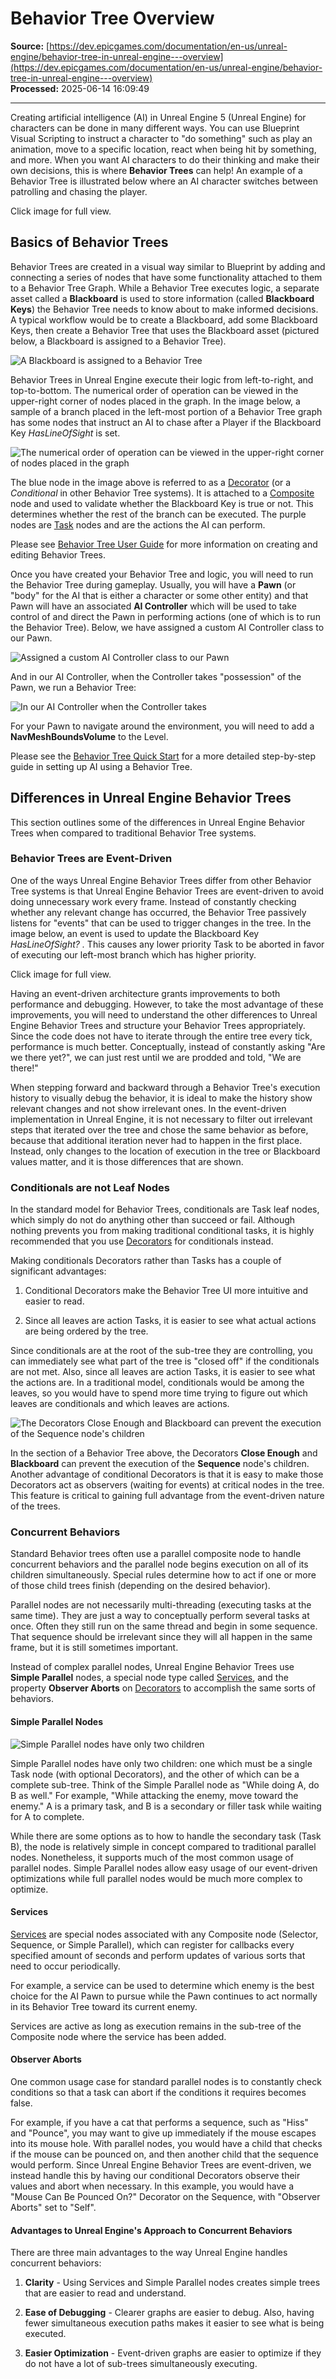# Behavior Tree Overview

**Source:** [https://dev.epicgames.com/documentation/en-us/unreal-engine/behavior-tree-in-unreal-engine---overview](https://dev.epicgames.com/documentation/en-us/unreal-engine/behavior-tree-in-unreal-engine---overview)  
**Processed:** 2025-06-14 16:09:49

---

Creating artificial intelligence (AI) in Unreal Engine 5 (Unreal Engine) for characters can be done in many different ways. You can use Blueprint Visual Scripting to instruct a character to "do something" such as play an animation, move to a specific location, react when being hit by something, and more. When you want AI characters to do their thinking and make their own decisions, this is where **Behavior Trees** can help! An example of a Behavior Tree is illustrated below where an AI character switches between patrolling and chasing the player.

Click image for full view.

## Basics of Behavior Trees

Behavior Trees are created in a visual way similar to Blueprint by adding and connecting a series of nodes that have some functionality attached to them to a Behavior Tree Graph. While a Behavior Tree executes logic, a separate asset called a **Blackboard** is used to store information (called **Blackboard Keys**) the Behavior Tree needs to know about to make informed decisions. A typical workflow would be to create a Blackboard, add some Blackboard Keys, then create a Behavior Tree that uses the Blackboard asset (pictured below, a Blackboard is assigned to a Behavior Tree).

![A Blackboard is assigned to a Behavior Tree](https://d1iv7db44yhgxn.cloudfront.net/documentation/images/2816f24c-2b8d-45f2-be92-e9ca9b7b4993/behavior-tree-overview-anatomy-blackboard.png)

Behavior Trees in Unreal Engine execute their logic from left-to-right, and top-to-bottom. The numerical order of operation can be viewed in the upper-right corner of nodes placed in the graph. In the image below, a sample of a branch placed in the left-most portion of a Behavior Tree graph has some nodes that instruct an AI to chase after a Player if the Blackboard Key *HasLineOfSight* is set.

![The numerical order of operation can be viewed in the upper-right corner of nodes placed in the graph](https://d1iv7db44yhgxn.cloudfront.net/documentation/images/60343779-1e7d-4a7b-a608-438ef8d6c451/behavior-tree-order-of-operation.png)

The blue node in the image above is referred to as a [Decorator](/documentation/en-us/unreal-engine/unreal-engine-behavior-tree-node-reference-decorators) (or a *Conditional* in other Behavior Tree systems). It is attached to a [Composite](/documentation/en-us/unreal-engine/unreal-engine-behavior-tree-node-reference-composites) node and used to validate whether the Blackboard Key is true or not. This determines whether the rest of the branch can be executed. The purple nodes are [Task](/documentation/en-us/unreal-engine/unreal-engine-behavior-tree-node-reference-tasks) nodes and are the actions the AI can perform.

Please see [Behavior Tree User Guide](/documentation/en-us/unreal-engine/behavior-tree-in-unreal-engine---user-guide) for more information on creating and editing Behavior Trees.

Once you have created your Behavior Tree and logic, you will need to run the Behavior Tree during gameplay. Usually, you will have a **Pawn** (or "body" for the AI that is either a character or some other entity) and that Pawn will have an associated **AI Controller** which will be used to take control of and direct the Pawn in performing actions (one of which is to run the Behavior Tree). Below, we have assigned a custom AI Controller class to our Pawn.

![Assigned a custom AI Controller class to our Pawn](https://d1iv7db44yhgxn.cloudfront.net/documentation/images/5fc325e4-f0bf-4d55-98d0-5c7df72546eb/behavior-tree-overview-anatomy-pawn-settings.png)

And in our AI Controller, when the Controller takes "possession" of the Pawn, we run a Behavior Tree:

![In our AI Controller when the Controller takes ](https://d1iv7db44yhgxn.cloudfront.net/documentation/images/765d763d-7bd2-47e3-b099-d7826ea1c71d/behavior-tree-overview-anatomy-run-behavior-tree.png)

For your Pawn to navigate around the environment, you will need to add a **NavMeshBoundsVolume** to the Level.

Please see the [Behavior Tree Quick Start](/documentation/en-us/unreal-engine/behavior-tree-in-unreal-engine---quick-start-guide) for a more detailed step-by-step guide in setting up AI using a Behavior Tree.

## Differences in Unreal Engine Behavior Trees

This section outlines some of the differences in Unreal Engine Behavior Trees when compared to traditional Behavior Tree systems.

### Behavior Trees are Event-Driven

One of the ways Unreal Engine Behavior Trees differ from other Behavior Tree systems is that Unreal Engine Behavior Trees are event-driven to avoid doing unnecessary work every frame. Instead of constantly checking whether any relevant change has occurred, the Behavior Tree passively listens for "events" that can be used to trigger changes in the tree. In the image below, an event is used to update the Blackboard Key *HasLineOfSight? .* This causes any lower priority Task to be aborted in favor of executing our left-most branch which has higher priority.

Click image for full view.

Having an event-driven architecture grants improvements to both performance and debugging. However, to take the most advantage of these improvements, you will need to understand the other differences to Unreal Engine Behavior Trees and structure your Behavior Trees appropriately. Since the code does not have to iterate through the entire tree every tick, performance is much better. Conceptually, instead of constantly asking "Are we there yet?", we can just rest until we are prodded and told, "We are there!"

When stepping forward and backward through a Behavior Tree's execution history to visually debug the behavior, it is ideal to make the history show relevant changes and not show irrelevant ones. In the event-driven implementation in Unreal Engine, it is not necessary to filter out irrelevant steps that iterated over the tree and chose the same behavior as before, because that additional iteration never had to happen in the first place. Instead, only changes to the location of execution in the tree or Blackboard values matter, and it is those differences that are shown.

### Conditionals are not Leaf Nodes

In the standard model for Behavior Trees, conditionals are Task leaf nodes, which simply do not do anything other than succeed or fail. Although nothing prevents you from making traditional conditional tasks, it is highly recommended that you use [Decorators](/documentation/en-us/unreal-engine/unreal-engine-behavior-tree-node-reference-decorators) for conditionals instead.

Making conditionals Decorators rather than Tasks has a couple of significant advantages:

1.  Conditional Decorators make the Behavior Tree UI more intuitive and easier to read.
    
2.  Since all leaves are action Tasks, it is easier to see what actual actions are being ordered by the tree.
    

Since conditionals are at the root of the sub-tree they are controlling, you can immediately see what part of the tree is "closed off" if the conditionals are not met. Also, since all leaves are action Tasks, it is easier to see what the actions are. In a traditional model, conditionals would be among the leaves, so you would have to spend more time trying to figure out which leaves are conditionals and which leaves are actions.

![The Decorators Close Enough and Blackboard can prevent the execution of the Sequence node's children](https://d1iv7db44yhgxn.cloudfront.net/documentation/images/7e563702-fd1b-4778-a4de-8484d55c0086/behavior-tree-overview-anatomy-decorator.png)

In the section of a Behavior Tree above, the Decorators **Close Enough** and **Blackboard** can prevent the execution of the **Sequence** node's children. Another advantage of conditional Decorators is that it is easy to make those Decorators act as observers (waiting for events) at critical nodes in the tree. This feature is critical to gaining full advantage from the event-driven nature of the trees.

### Concurrent Behaviors

Standard Behavior trees often use a parallel composite node to handle concurrent behaviors and the parallel node begins execution on all of its children simultaneously. Special rules determine how to act if one or more of those child trees finish (depending on the desired behavior).

Parallel nodes are not necessarily multi-threading (executing tasks at the same time). They are just a way to conceptually perform several tasks at once. Often they still run on the same thread and begin in some sequence. That sequence should be irrelevant since they will all happen in the same frame, but it is still sometimes important.

Instead of complex parallel nodes, Unreal Engine Behavior Trees use **Simple Parallel** nodes, a special node type called [Services](/documentation/en-us/unreal-engine/unreal-engine-behavior-tree-node-reference-services), and the property **Observer Aborts** on [Decorators](/documentation/en-us/unreal-engine/unreal-engine-behavior-tree-node-reference-decorators) to accomplish the same sorts of behaviors.

#### Simple Parallel Nodes

![Simple Parallel nodes have only two children](https://d1iv7db44yhgxn.cloudfront.net/documentation/images/5c218238-3087-46eb-92a0-f1287f7ae466/behavior-tree-overview-simple-parallel.png)

Simple Parallel nodes have only two children: one which must be a single Task node (with optional Decorators), and the other of which can be a complete sub-tree. Think of the Simple Parallel node as "While doing A, do B as well." For example, "While attacking the enemy, move toward the enemy." A is a primary task, and B is a secondary or filler task while waiting for A to complete.

While there are some options as to how to handle the secondary task (Task B), the node is relatively simple in concept compared to traditional parallel nodes. Nonetheless, it supports much of the most common usage of parallel nodes. Simple Parallel nodes allow easy usage of our event-driven optimizations while full parallel nodes would be much more complex to optimize.

#### Services

[Services](/documentation/en-us/unreal-engine/unreal-engine-behavior-tree-node-reference-services) are special nodes associated with any Composite node (Selector, Sequence, or Simple Parallel), which can register for callbacks every specified amount of seconds and perform updates of various sorts that need to occur periodically.

For example, a service can be used to determine which enemy is the best choice for the AI Pawn to pursue while the Pawn continues to act normally in its Behavior Tree toward its current enemy.

Services are active as long as execution remains in the sub-tree of the Composite node where the service has been added.

#### Observer Aborts

One common usage case for standard parallel nodes is to constantly check conditions so that a task can abort if the conditions it requires becomes false.

For example, if you have a cat that performs a sequence, such as "Hiss" and "Pounce", you may want to give up immediately if the mouse escapes into its mouse hole. With parallel nodes, you would have a child that checks if the mouse can be pounced on, and then another child that the sequence would perform. Since Unreal Engine Behavior Trees are event-driven, we instead handle this by having our conditional Decorators observe their values and abort when necessary. In this example, you would have a "Mouse Can Be Pounced On?" Decorator on the Sequence, with "Observer Aborts" set to "Self".

#### Advantages to Unreal Engine's Approach to Concurrent Behaviors

There are three main advantages to the way Unreal Engine handles concurrent behaviors:

1.  **Clarity** \- Using Services and Simple Parallel nodes creates simple trees that are easier to read and understand.
    
2.  **Ease of Debugging** \- Clearer graphs are easier to debug. Also, having fewer simultaneous execution paths makes it easier to see what is being executed.
    
3.  **Easier Optimization** \- Event-driven graphs are easier to optimize if they do not have a lot of sub-trees simultaneously executing.
